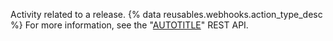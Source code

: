 Activity related to a release. {% data reusables.webhooks.action_type_desc %} For more information, see the "[AUTOTITLE](/rest/releases)" REST API.
